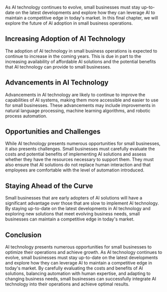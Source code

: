 

As AI technology continues to evolve, small businesses must stay up-to-date on the latest developments and explore how they can leverage AI to maintain a competitive edge in today's market. In this final chapter, we will explore the future of AI adoption in small business operations.

Increasing Adoption of AI Technology
------------------------------------

The adoption of AI technology in small business operations is expected to continue to increase in the coming years. This is due in part to the increasing availability of affordable AI solutions and the potential benefits that AI technology can provide to small businesses.

Advancements in AI Technology
-----------------------------

Advancements in AI technology are likely to continue to improve the capabilities of AI systems, making them more accessible and easier to use for small businesses. These advancements may include improvements in natural language processing, machine learning algorithms, and robotic process automation.

Opportunities and Challenges
----------------------------

While AI technology presents numerous opportunities for small businesses, it also presents challenges. Small businesses must carefully evaluate the costs and potential benefits of implementing AI solutions and assess whether they have the resources necessary to support them. They must also ensure that AI solutions do not replace human interaction and that employees are comfortable with the level of automation introduced.

Staying Ahead of the Curve
--------------------------

Small businesses that are early adopters of AI solutions will have a significant advantage over those that are slow to implement AI technology. By staying up-to-date on the latest developments in AI technology and exploring new solutions that meet evolving business needs, small businesses can maintain a competitive edge in today's market.

Conclusion
----------

AI technology presents numerous opportunities for small businesses to optimize their operations and achieve growth. As AI technology continues to evolve, small businesses must stay up-to-date on the latest developments and explore how they can leverage AI to maintain a competitive edge in today's market. By carefully evaluating the costs and benefits of AI solutions, balancing automation with human expertise, and adapting to changing business needs, small businesses can successfully integrate AI technology into their operations and achieve optimal results.

